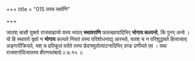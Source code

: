 +++
title = "015 तस्य सर्वाणि"

+++

जातश् चासौ युक्तो राजसाहाय्ये यस्य भयात् **स्थावराणि** फलच्छायादिभिर् **भोगाय कल्पन्ते**, किं पुनर् अन्ये । यो हि स्थावरो वृक्षो न **भोगाय** कल्पते नियतं तस्य परिशोधनाद्य् आरभते, यतश् च न परिशुद्ध्यते हित्वासाव् अङ्गारीक्रियते, यश् च प्रतिकूलं वर्तते तस्य छेदनमूलोत्पाटनादिभिर् दण्डः प्रणीयते एव । यथा राजमार्गादिजातस्य बीरणस्तंबादेः॥ ७.१५ ॥